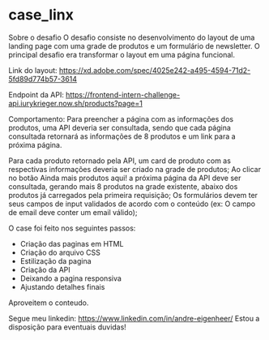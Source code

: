 # case_linx

Sobre o desafio
O desafio consiste no desenvolvimento do layout de uma landing page com uma grade de produtos e um formulário de newsletter. O principal desafio era transformar o layout em uma página funcional.

Link do layout: https://xd.adobe.com/spec/4025e242-a495-4594-71d2-5fd89d774b57-3614

Endpoint da API: https://frontend-intern-challenge-api.iurykrieger.now.sh/products?page=1

Comportamento:
Para preencher a página com as informações dos produtos, uma API deveria ser consultada, sendo que cada página consultada retornará as informações de 8 produtos e um link para a próxima página.

Para cada produto retornado pela API, um card de produto com as respectivas informações deveria ser criado na grade de produtos;
Ao clicar no botão Ainda mais produtos aqui! a próxima página da API deve ser consultada, gerando mais 8 produtos na grade existente, abaixo dos produtos já carregados pela primeira requisição;
Os formulários devem ter seus campos de input validados de acordo com o conteúdo (ex: O campo de email deve conter um email válido);

O case foi feito nos seguintes passos:

- Criação das paginas em HTML
- Criação do arquivo CSS
- Estilização da pagina
- Criação da API
- Deixando a pagina responsiva
- Ajustando detalhes finais

Aproveitem o conteudo.

Segue meu linkedin: https://www.linkedin.com/in/andre-eigenheer/
Estou a disposição para eventuais duvidas!

